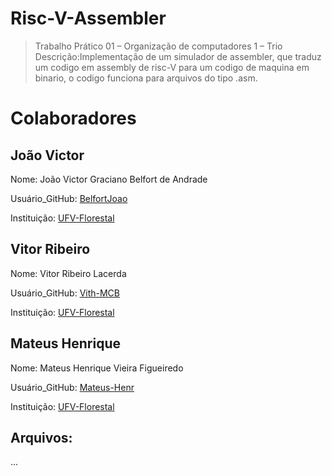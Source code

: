 # Risc-V-Assembler 
> Trabalho Prático 01 – Organização de computadores 1 – Trio
Descrição:Implementação de um simulador de assembler, que traduz um codigo em assembly de risc-V para um codigo de maquina em binario, o codigo funciona para arquivos do tipo .asm.
# Colaboradores
## João Victor
Nome: João Victor Graciano Belfort de Andrade

Usuário_GitHub: [BelfortJoao](https://github.com/BelfortJoao)

Instituição: [UFV-Florestal](https://www.novoscursos.ufv.br/graduacao/caf/ccp/www/)

## Vitor Ribeiro
Nome: Vitor Ribeiro Lacerda

Usuário_GitHub: [Vith-MCB](https://github.com/Vith-MCB)

Instituição: [UFV-Florestal](https://www.novoscursos.ufv.br/graduacao/caf/ccp/www/)

## Mateus Henrique
Nome: Mateus Henrique Vieira Figueiredo

Usuário_GitHub: [Mateus-Henr](https://github.com/Mateus-Henr)

Instituição: [UFV-Florestal](https://www.novoscursos.ufv.br/graduacao/caf/ccp/www/)

## Arquivos:
...
